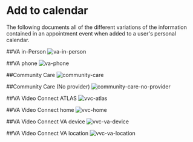 # Add to calendar
The following documents all of the different variations of the information contained in an appointment event when added to a user's personal calendar.

##VA in-Person
![va-in-person](add-to-calendar/va-in-person.png)

##VA phone
![va-phone](add-to-calendar/va-phone.png)

##Community Care
![community-care](add-to-calendar/community-care.png)

##Community Care (No provider)
![community-care-no-provider](add-to-calendar/cc-no-provider.png)

##VA Video Connect ATLAS
![vvc-atlas](add-to-calendar/vvc-atlas.png)

##VA Video Connect home
![vvc-home](add-to-calendar/vvc-home.png)

##VA Video Connect VA device
![vvc-va-device](add-to-calendar/vvc-va-device.png)

##VA Video Connect VA location
![vvc-va-location](add-to-calendar/vvc-va-location.png)
